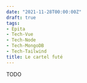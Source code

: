 ```yaml
---
date: "2021-11-28T00:00:00Z"
draft: true
tags:
- Epita
- Tech-Vue
- Tech-Node
- Tech-MongoDB
- Tech-Tailwind
title: Le cartel futé
---
```


TODO
